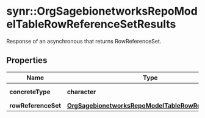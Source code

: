 # synr::OrgSagebionetworksRepoModelTableRowReferenceSetResults

Response of an asynchronous that returns RowReferenceSet.

## Properties
Name | Type | Description | Notes
------------ | ------------- | ------------- | -------------
**concreteType** | **character** |  | [Enum: [org.sagebionetworks.repo.model.table.RowReferenceSetResults]] 
**rowReferenceSet** | [**OrgSagebionetworksRepoModelTableRowReferenceSet**](org.sagebionetworks.repo.model.table.RowReferenceSet.md) |  | [optional] 


